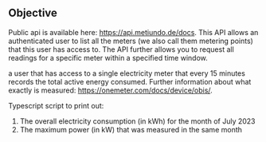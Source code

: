 ## Objective

Public api is available here: https://api.metiundo.de/docs. This API allows an authenticated user to list all the meters (we also call them metering points) that this user has access to. The API further allows you to request all readings for a specific meter within a specified time window.

a user that has access to a single electricity meter that every 15 minutes records the total active energy consumed. Further information about what exactly is measured: https://onemeter.com/docs/device/obis/.

Typescript script to print out:
1. The overall electricity consumption (in kWh) for the month of July 2023
2. The maximum power (in kW) that was measured in the same month
